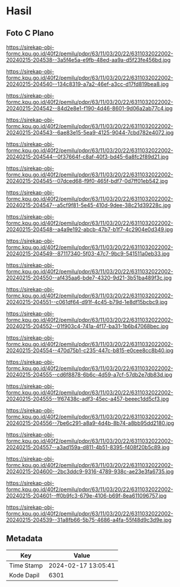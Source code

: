 # Hasil

## Foto C Plano

https://sirekap-obj-formc.kpu.go.id/40f2/pemilu/pdpr/63/11/03/20/22/6311032022002-20240215-204538--3a5f4e5a-e9fb-48ed-aa9a-d5f23fe456bd.jpg

https://sirekap-obj-formc.kpu.go.id/40f2/pemilu/pdpr/63/11/03/20/22/6311032022002-20240215-204540--134c8319-a7a2-46ef-a3cc-d17fd819bea8.jpg

https://sirekap-obj-formc.kpu.go.id/40f2/pemilu/pdpr/63/11/03/20/22/6311032022002-20240215-204542--84d2e8e1-f190-4d46-8601-9d06a2ab77c4.jpg

https://sirekap-obj-formc.kpu.go.id/40f2/pemilu/pdpr/63/11/03/20/22/6311032022002-20240215-204543--6ae83e15-5ea9-4125-9044-7cbd782e4072.jpg

https://sirekap-obj-formc.kpu.go.id/40f2/pemilu/pdpr/63/11/03/20/22/6311032022002-20240215-204544--0f37664f-c8af-40f3-bd45-6a8fc2f89d21.jpg

https://sirekap-obj-formc.kpu.go.id/40f2/pemilu/pdpr/63/11/03/20/22/6311032022002-20240215-204545--07dced68-f9f0-465f-bdf7-0d7ff01eb542.jpg

https://sirekap-obj-formc.kpu.go.id/40f2/pemilu/pdpr/63/11/03/20/22/6311032022002-20240215-204547--a5cf9f81-5e45-410d-9dee-38c21d39228c.jpg

https://sirekap-obj-formc.kpu.go.id/40f2/pemilu/pdpr/63/11/03/20/22/6311032022002-20240215-204548--a4a9e192-abcb-47b7-b1f7-4c2904e0d349.jpg

https://sirekap-obj-formc.kpu.go.id/40f2/pemilu/pdpr/63/11/03/20/22/6311032022002-20240215-204549--87117340-5f03-47c7-9bc9-541511a0eb33.jpg

https://sirekap-obj-formc.kpu.go.id/40f2/pemilu/pdpr/63/11/03/20/22/6311032022002-20240215-204550--af435aa6-bde7-4320-9d21-3b51ba489f3c.jpg

https://sirekap-obj-formc.kpu.go.id/40f2/pemilu/pdpr/63/11/03/20/22/6311032022002-20240215-204551--c061df64-d91f-4c45-b79d-1e8df15bcbc9.jpg

https://sirekap-obj-formc.kpu.go.id/40f2/pemilu/pdpr/63/11/03/20/22/6311032022002-20240215-204552--01f903c4-741a-4f17-ba31-1b6b47068bec.jpg

https://sirekap-obj-formc.kpu.go.id/40f2/pemilu/pdpr/63/11/03/20/22/6311032022002-20240215-204554--470d75b1-c235-447c-b815-e0cee8cc8b40.jpg

https://sirekap-obj-formc.kpu.go.id/40f2/pemilu/pdpr/63/11/03/20/22/6311032022002-20240215-204555--cd6f8878-6b6c-4d59-a7cf-57db2e7db83d.jpg

https://sirekap-obj-formc.kpu.go.id/40f2/pemilu/pdpr/63/11/03/20/22/6311032022002-20240215-204555--1f67438c-adf3-45ec-a457-beeec1dd5cf3.jpg

https://sirekap-obj-formc.kpu.go.id/40f2/pemilu/pdpr/63/11/03/20/22/6311032022002-20240215-204556--7be6c291-a8a9-4d4b-8b74-a8bb95dd2180.jpg

https://sirekap-obj-formc.kpu.go.id/40f2/pemilu/pdpr/63/11/03/20/22/6311032022002-20240215-204557--a3ad159a-d811-4b51-8395-f408f20b5c89.jpg

https://sirekap-obj-formc.kpu.go.id/40f2/pemilu/pdpr/63/11/03/20/22/6311032022002-20240215-204600--2bc3ddc9-9316-4789-938c-ae23e3fa6735.jpg

https://sirekap-obj-formc.kpu.go.id/40f2/pemilu/pdpr/63/11/03/20/22/6311032022002-20240215-204601--ff0b9fc3-679e-4106-b69f-8ea611096757.jpg

https://sirekap-obj-formc.kpu.go.id/40f2/pemilu/pdpr/63/11/03/20/22/6311032022002-20240215-204539--31a8fb66-5b75-4686-a4fa-55f48d9c3d9e.jpg


## Metadata

| Key        | Value               |
| ---------- | ------------------- |
| Time Stamp | 2024-02-17 13:05:41 |
| Kode Dapil | 6301                |



